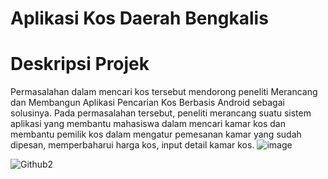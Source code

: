 # Aplikasi Kos Daerah Bengkalis

# Deskripsi Projek
Permasalahan dalam mencari kos tersebut mendorong peneliti Merancang dan Membangun Aplikasi Pencarian Kos Berbasis Android sebagai solusinya. Pada permasalahan tersebut, peneliti merancang suatu sistem aplikasi yang membantu mahasiswa dalam mencari kamar kos dan membantu pemilik kos dalam mengatur pemesanan kamar yang sudah dipesan, memperbaharui harga kos, input detail kamar kos. ![image](https://github.com/BimaFdilana/AplikasiKos/assets/116327415/13482726-742c-4e4d-8b56-4bee3b2ad1a8)


![Github2](https://github.com/BimaFdilana/AplikasiKos/assets/116327415/d7e87fb7-597e-4abd-a9cd-a53087a4ba50)
